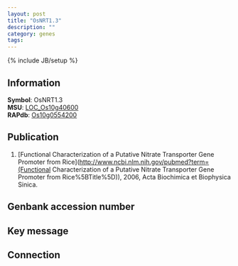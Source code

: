 ```yaml
---
layout: post
title: "OsNRT1.3"
description: ""
category: genes
tags: 
---
```

{% include JB/setup %}

## Information
__Symbol__: OsNRT1.3  
__MSU__: [LOC_Os10g40600](http://rice.plantbiology.msu.edu/cgi-bin/ORF_infopage.cgi?orf=LOC_Os10g40600)  
__RAPdb__: [Os10g0554200](http://rapdb.dna.affrc.go.jp/viewer/gbrowse_details/irgsp1?name=Os10g0554200)  

## Publication
1. [Functional Characterization of a Putative Nitrate Transporter Gene Promoter from Rice](http://www.ncbi.nlm.nih.gov/pubmed?term=(Functional Characterization of a Putative Nitrate Transporter Gene Promoter from Rice%5BTitle%5D)), 2006, Acta Biochimica et Biophysica Sinica.

## Genbank accession number

## Key message

## Connection


